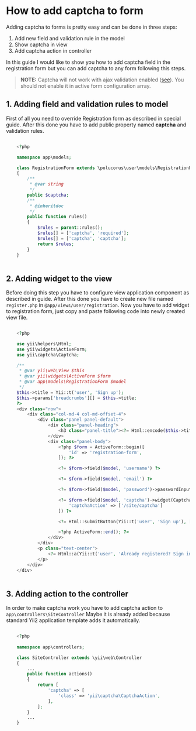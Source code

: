 # How to add captcha to form

Adding captcha to forms is pretty easy and can be done in three steps:

1. Add new field and validation rule in the model
2. Show captcha in view
3. Add captcha action in controller

In this guide I would like to show you how to add captcha field in the registration form but you can add captcha
to any form following this steps.

> **NOTE:** Captcha will not work with ajax validation enabled
 ([see](https://github.com/yiisoft/yii2/blob/master/framework/captcha/CaptchaValidator.php#L20)).
 You should not enable it in active form configuration array.

## 1. Adding field and validation rules to model

First of all you need to override Registration form as described in special guide. After this done you have to add
public property named **captcha** and validation rules.


```php

    <?php

    namespace app\models;

    class RegistrationForm extends \polucorus\user\models\RegistrationForm
    {
        /**
         * @var string
         */
        public $captcha;
        /**
         * @inheritdoc
         */
        public function rules()
        {
            $rules = parent::rules();
            $rules[] = ['captcha', 'required'];
            $rules[] = ['captcha', 'captcha'];
            return $rules;
        }
    }
    
```

## 2. Adding widget to the view

Before doing this step you have to configure view application component as described in guide. After this done you have
to create new file named `register.php` in `@app/views/user/registration`. Now you have to add widget to registration
form, just copy and paste following code into newly created view file.

```php

    <?php

    use yii\helpers\Html;
    use yii\widgets\ActiveForm;
    use yii\captcha\Captcha;

    /**
     * @var yii\web\View $this
     * @var yii\widgets\ActiveForm $form
     * @var app\models\RegistrationForm $model
     */
    $this->title = Yii::t('user', 'Sign up');
    $this->params['breadcrumbs'][] = $this->title;
    ?>
    <div class="row">
        <div class="col-md-4 col-md-offset-4">
            <div class="panel panel-default">
                <div class="panel-heading">
                    <h3 class="panel-title"><?= Html::encode($this->title) ?></h3>
                </div>
                <div class="panel-body">
                    <?php $form = ActiveForm::begin([
                        'id' => 'registration-form',
                    ]); ?>

                    <?= $form->field($model, 'username') ?>

                    <?= $form->field($model, 'email') ?>

                    <?= $form->field($model, 'password')->passwordInput() ?>

                    <?= $form->field($model, 'captcha')->widget(Captcha::className(), [
                        'captchaAction' => ['/site/captcha']
                    ]) ?>

                    <?= Html::submitButton(Yii::t('user', 'Sign up'), ['class' => 'btn btn-success btn-block']) ?>

                    <?php ActiveForm::end(); ?>
                </div>
            </div>
            <p class="text-center">
                <?= Html::a(Yii::t('user', 'Already registered? Sign in!'), ['/user/security/login']) ?>
            </p>
        </div>
    </div>
    
```


## 3. Adding action to the controller

In order to make captcha work you have to add captcha action to `app\controllers\SiteController` Maybe it is already
added because standard Yii2 application template adds it automatically.

```php

    <?php
    
    namespace app\controllers;

    class SiteController extends \yii\web\Controller
    {
        ...
        public function actions()
        {
            return [
                'captcha' => [
                    'class' => 'yii\captcha\CaptchaAction',
                ],
            ];
        }
        ...
    }
    
```
